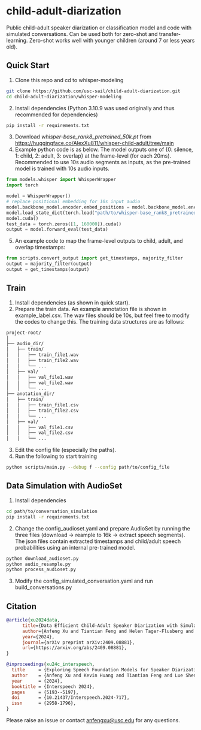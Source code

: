 # child-adult-diarization

Public child-adult speaker diarization or classification model and code with simulated conversations. 
Can be used both for zero-shot and transfer-learning. Zero-shot works well with younger children (around 7 or less years old).

## Quick Start
1. Clone this repo and cd to whisper-modeling
```bash
git clone https://github.com/usc-sail/child-adult-diarization.git
cd child-adult-diarization/whisper-modeling
```
2. Install dependencies (Python 3.10.9 was used originally and thus recommended for dependencies) 
```bash
pip install -r requirements.txt
```
3. Download _whisper-base_rank8_pretrained_50k.pt_ from https://huggingface.co/AlexXu811/whisper-child-adult/tree/main
4. Example python code is as below. The model outputs one of {0: silence, 1: child, 2: adult, 3: overlap} at the frame-level (for each 20ms). Recommended to use 10s audio segments as inputs, as the pre-trained model is trained with 10s audio inputs.
```python
from models.whisper import WhisperWrapper
import torch

model = WhisperWrapper()
# replace positional embedding for 10s input audio
model.backbone_model.encoder.embed_positions = model.backbone_model.encoder.embed_positions.from_pretrained(model.embed_positions[:500])
model.load_state_dict(torch.load("path/to/whisper-base_rank8_pretrained_50k.pt"))
model.cuda()
test_data = torch.zeros([1, 160000]).cuda()
output = model.forward_eval(test_data)
```
5. An example code to map the frame-level outputs to child, adult, and overlap timestamps:
```python
from scripts.convert_output import get_timestamps, majority_filter
output = majority_filter(output)
output = get_timestamps(output)
```

## Train
1. Install dependencies (as shown in quick start).
2.  Prepare the train data. An example annotation file is shown in example_label.csv. The wav files should be 10s, but feel free to modify the codes to change this. The training data structures are as follows:
```bash
project-root/
│
├── audio_dir/
│   ├── train/
│   │   ├── train_file1.wav
│   │   ├── train_file2.wav
│   │   └── ...
│   ├── val/
│   │   ├── val_file1.wav
│   │   ├── val_file2.wav
│   │   └── ...
├── anotation_dir/
│   ├── train/
│   │   ├── train_file1.csv
│   │   ├── train_file2.csv
│   │   └── ...
│   ├── val/
│   │   ├── val_file1.csv
│   │   ├── val_file2.csv
│   │   └── ...
```
3. Edit the config file (especially the paths).
4. Run the following to start training
```bash
python scripts/main.py --debug f --config path/to/config_file
```

## Data Simulation with AudioSet
1. Install dependencies 
```bash
cd path/to/conversation_simulation
pip install -r requirements.txt
```
2. Change the config_audioset.yaml and prepare AudioSet by running the three files (download -> reample to 16k -> extract speech segments). The json files contain extracted timestamps and child/adult speech probabilities using an internal pre-trained model. 
```bash
python download_audioset.py
python audio_resample.py
python process_audioset.py
```
3. Modify the config_simulated_conversation.yaml and run build_conversations.py


## Citation
```bibtex
@article{xu2024data,
      title={Data Efficient Child-Adult Speaker Diarization with Simulated Conversations}, 
      author={Anfeng Xu and Tiantian Feng and Helen Tager-Flusberg and Catherine Lord and Shrikanth Narayanan},
      year={2024},
      journal={arXiv preprint arXiv:2409.08881},
      url={https://arxiv.org/abs/2409.08881}, 
}
```
```bibtex
@inproceedings{xu24c_interspeech,
  title     = {Exploring Speech Foundation Models for Speaker Diarization in Child-Adult Dyadic Interactions},
  author    = {Anfeng Xu and Kevin Huang and Tiantian Feng and Lue Shen and Helen Tager-Flusberg and Shrikanth Narayanan},
  year      = {2024},
  booktitle = {Interspeech 2024},
  pages     = {5193--5197},
  doi       = {10.21437/Interspeech.2024-717},
  issn      = {2958-1796},
}
```

Please raise an issue or contact anfengxu@usc.edu for any questions.
